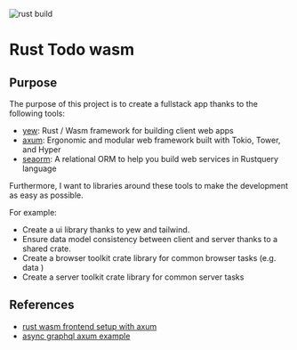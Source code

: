 ![rust build](https://github.com/romainbellande/rust-todo-wasm/actions/workflows/rust.yml/badge.svg)

# Rust Todo wasm

## Purpose

The purpose of this project is to create a fullstack app thanks to the following tools:

* [yew](https://github.com/yewstack/yew): Rust / Wasm framework for building client web apps
* [axum](https://github.com/tokio-rs/axum): Ergonomic and modular web framework built with Tokio, Tower, and Hyper
* [seaorm](https://www.sea-ql.org/SeaORM/): A relational ORM to help you build web services in Rustquery language

Furthermore, I want to libraries around these tools to make the development as easy as possible.

For example:

* Create a ui library thanks to yew and tailwind.
* Ensure data model consistency between client and server thanks to a shared crate.
* Create a browser toolkit crate library for common browser tasks (e.g. data )
* Create a server toolkit crate library for common server tasks

## References

* [rust wasm frontend setup with axum](https://robert.kra.hn/posts/2022-04-03_rust-web-wasm/)
* [async graphql axum example](https://github.com/async-graphql/examples/tree/master/axum/subscription)
